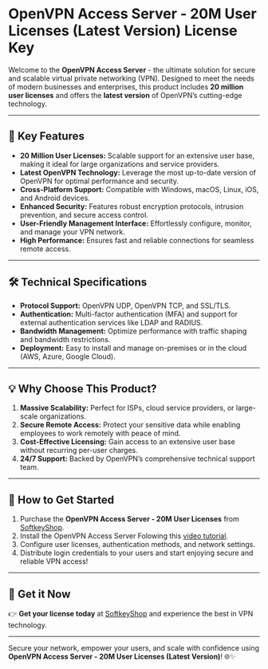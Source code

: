 # OpenVPN Access Server - 20M User Licenses (Latest Version) License Key

Welcome to the **OpenVPN Access Server** - the ultimate solution for secure and scalable virtual private networking (VPN). Designed to meet the needs of modern businesses and enterprises, this product includes **20 million user licenses** and offers the **latest version** of OpenVPN’s cutting-edge technology.  

---

## 🌟 **Key Features**

- **20 Million User Licenses:** Scalable support for an extensive user base, making it ideal for large organizations and service providers.
- **Latest OpenVPN Technology:** Leverage the most up-to-date version of OpenVPN for optimal performance and security.
- **Cross-Platform Support:** Compatible with Windows, macOS, Linux, iOS, and Android devices.
- **Enhanced Security:** Features robust encryption protocols, intrusion prevention, and secure access control.
- **User-Friendly Management Interface:** Effortlessly configure, monitor, and manage your VPN network.
- **High Performance:** Ensures fast and reliable connections for seamless remote access.

---

## 🛠️ **Technical Specifications**

- **Protocol Support:** OpenVPN UDP, OpenVPN TCP, and SSL/TLS.
- **Authentication:** Multi-factor authentication (MFA) and support for external authentication services like LDAP and RADIUS.
- **Bandwidth Management:** Optimize performance with traffic shaping and bandwidth restrictions.
- **Deployment:** Easy to install and manage on-premises or in the cloud (AWS, Azure, Google Cloud).

---

## 💡 **Why Choose This Product?**

1. **Massive Scalability:** Perfect for ISPs, cloud service providers, or large-scale organizations.
2. **Secure Remote Access:** Protect your sensitive data while enabling employees to work remotely with peace of mind.
3. **Cost-Effective Licensing:** Gain access to an extensive user base without recurring per-user charges.
4. **24/7 Support:** Backed by OpenVPN’s comprehensive technical support team.

---

## 🚀 **How to Get Started**

1. Purchase the **OpenVPN Access Server - 20M User Licenses** from [SoftkeyShop](https://softkeyshop.com/product/openvpn-access-server-20m-user-licenses-latest-version/).
2. Install the OpenVPN Access Server Folowing this [video tutorial](https://www.youtube.com/watch?v=nAELyIEOGfE).
3. Configure user licenses, authentication methods, and network settings.
4. Distribute login credentials to your users and start enjoying secure and reliable VPN access!

---



## 🛒 **Get it Now**

👉 **Get your license today** at [SoftkeyShop](https://softkeyshop.com/product/openvpn-access-server-20m-user-licenses-latest-version/) and experience the best in VPN technology.

---



Secure your network, empower your users, and scale with confidence using **OpenVPN Access Server - 20M User Licenses (Latest Version)**! 🌐✨
